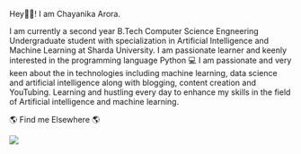 Hey🙋‍♀! I am Chayanika Arora.

I am currently a second year B.Tech Computer Science Engneering Undergraduate student with specialization in Artificial Intelligence and Machine Learning at Sharda University. I am passionate learner and keenly interested in the programming language Python 💻
I am passionate and very keen about the in technologies including machine learning, data science and artificial intelligence along with blogging, content creation and YouTubing. 
Learning and hustling every day to enhance my skills in the field of Artificial intelligence and machine learning. 

🌎 Find me Elsewhere 🌎

<a href="https://www.linkedin.com/in/chayanika7974b01b5/"><img src="https://img.shields.io/badge/-Chayanika%20Arora%20-0077B5?style=flat&logo=Linkedin&logoColor=white"/></a>      

